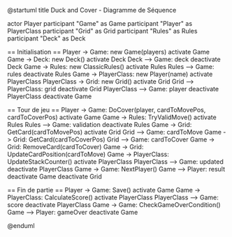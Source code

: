 @startuml
title Duck and Cover - Diagramme de Séquence

actor Player
participant "Game" as Game
participant "Player" as PlayerClass
participant "Grid" as Grid
participant "Rules" as Rules
participant "Deck" as Deck

== Initialisation ==
Player -> Game: new Game(players)
activate Game
Game -> Deck: new Deck()
activate Deck
Deck --> Game: deck
deactivate Deck
Game -> Rules: new ClassicRules()
activate Rules
Rules --> Game: rules
deactivate Rules
Game -> PlayerClass: new Player(name)
activate PlayerClass
PlayerClass -> Grid: new Grid()
activate Grid
Grid --> PlayerClass: grid
deactivate Grid
PlayerClass --> Game: player
deactivate PlayerClass
deactivate Game

== Tour de jeu ==
Player -> Game: DoCover(player, cardToMovePos, cardToCoverPos)
activate Game
Game -> Rules: TryValidMove()
activate Rules
Rules --> Game: validation
deactivate Rules
Game -> Grid: GetCard(cardToMovePos)
activate Grid
Grid --> Game: cardToMove
Game -> Grid: GetCard(cardToCoverPos)
Grid --> Game: cardToCover
Game -> Grid: RemoveCard(cardToCover)
Game -> Grid: UpdateCardPosition(cardToMove)
Game -> PlayerClass: UpdateStackCounter()
activate PlayerClass
PlayerClass --> Game: updated
deactivate PlayerClass
Game -> Game: NextPlayer()
Game --> Player: result
deactivate Game
deactivate Grid

== Fin de partie ==
Player -> Game: Save()
activate Game
Game -> PlayerClass: CalculateScore()
activate PlayerClass
PlayerClass --> Game: score
deactivate PlayerClass
Game -> Game: CheckGameOverCondition()
Game --> Player: gameOver
deactivate Game

@enduml 